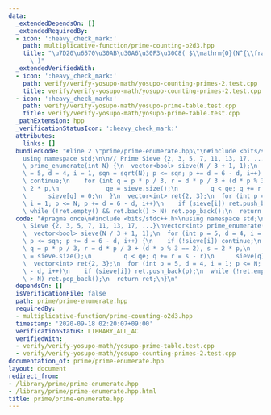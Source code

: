 ```yaml
---
data:
  _extendedDependsOn: []
  _extendedRequiredBy:
  - icon: ':heavy_check_mark:'
    path: multiplicative-function/prime-counting-o2d3.hpp
    title: "\u7D20\u6570\u30AB\u30A6\u30F3\u30C8( $\\mathrm{O}(N^{\\frac{2}{3}})$\
      \ )"
  _extendedVerifiedWith:
  - icon: ':heavy_check_mark:'
    path: verify/verify-yosupo-math/yosupo-counting-primes-2.test.cpp
    title: verify/verify-yosupo-math/yosupo-counting-primes-2.test.cpp
  - icon: ':heavy_check_mark:'
    path: verify/verify-yosupo-math/yosupo-prime-table.test.cpp
    title: verify/verify-yosupo-math/yosupo-prime-table.test.cpp
  _pathExtension: hpp
  _verificationStatusIcon: ':heavy_check_mark:'
  attributes:
    links: []
  bundledCode: "#line 2 \"prime/prime-enumerate.hpp\"\n#include <bits/stdc++.h>\n\
    using namespace std;\n\n// Prime Sieve {2, 3, 5, 7, 11, 13, 17, ...}\nvector<int>\
    \ prime_enumerate(int N) {\n  vector<bool> sieve(N / 3 + 1, 1);\n  for (int p\
    \ = 5, d = 4, i = 1, sqn = sqrt(N); p <= sqn; p += d = 6 - d, i++) {\n    if (!sieve[i])\
    \ continue;\n    for (int q = p * p / 3, r = d * p / 3 + (d * p % 3 == 2), s =\
    \ 2 * p,\n             qe = sieve.size();\n         q < qe; q += r = s - r)\n\
    \      sieve[q] = 0;\n  }\n  vector<int> ret{2, 3};\n  for (int p = 5, d = 4,\
    \ i = 1; p <= N; p += d = 6 - d, i++)\n    if (sieve[i]) ret.push_back(p);\n \
    \ while (!ret.empty() && ret.back() > N) ret.pop_back();\n  return ret;\n}\n"
  code: "#pragma once\n#include <bits/stdc++.h>\nusing namespace std;\n\n// Prime\
    \ Sieve {2, 3, 5, 7, 11, 13, 17, ...}\nvector<int> prime_enumerate(int N) {\n\
    \  vector<bool> sieve(N / 3 + 1, 1);\n  for (int p = 5, d = 4, i = 1, sqn = sqrt(N);\
    \ p <= sqn; p += d = 6 - d, i++) {\n    if (!sieve[i]) continue;\n    for (int\
    \ q = p * p / 3, r = d * p / 3 + (d * p % 3 == 2), s = 2 * p,\n             qe\
    \ = sieve.size();\n         q < qe; q += r = s - r)\n      sieve[q] = 0;\n  }\n\
    \  vector<int> ret{2, 3};\n  for (int p = 5, d = 4, i = 1; p <= N; p += d = 6\
    \ - d, i++)\n    if (sieve[i]) ret.push_back(p);\n  while (!ret.empty() && ret.back()\
    \ > N) ret.pop_back();\n  return ret;\n}\n"
  dependsOn: []
  isVerificationFile: false
  path: prime/prime-enumerate.hpp
  requiredBy:
  - multiplicative-function/prime-counting-o2d3.hpp
  timestamp: '2020-09-18 02:20:07+09:00'
  verificationStatus: LIBRARY_ALL_AC
  verifiedWith:
  - verify/verify-yosupo-math/yosupo-prime-table.test.cpp
  - verify/verify-yosupo-math/yosupo-counting-primes-2.test.cpp
documentation_of: prime/prime-enumerate.hpp
layout: document
redirect_from:
- /library/prime/prime-enumerate.hpp
- /library/prime/prime-enumerate.hpp.html
title: prime/prime-enumerate.hpp
---
```


